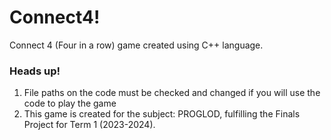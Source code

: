 # Connect4!
Connect 4 (Four in a row) game created using C++ language. 

### Heads up!
1. File paths on the code must be checked and changed if you will use the code to play the game
2. This game is created for the subject: PROGLOD, fulfilling the Finals Project for Term 1 (2023-2024).
   
